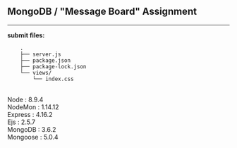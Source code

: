 ## MongoDB / "Message Board" Assignment

----

**submit files:**<br />

```
    .
    ├── server.js
    ├── package.json
    ├── package-lock.json
    └── views/
        └── index.css

```

<br />
<version>
Node : 8.9.4<br />
NodeMon : 1.14.12<br />
Express : 4.16.2<br />
Ejs : 2.5.7<br />
MongoDB : 3.6.2<br />
Mongoose : 5.0.4<br />
<br />

